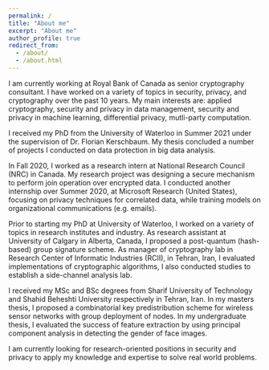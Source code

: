 ```yaml
---
permalink: /
title: "About me"
excerpt: "About me"
author_profile: true
redirect_from: 
  - /about/
  - /about.html
---
```


I am currently working at Royal Bank of Canada as senior cryptography consultant. I have worked on a variety of topics in security, privacy, and cryptography over the past 10 years. My main interests are: applied cryptography, security and privacy in data management, security and privacy in machine learning, differential privacy, mutli-party computation. 

I received my PhD from the University of Waterloo in Summer 2021 under the supervision of Dr. Florian Kerschbaum. My thesis concluded a number of projects I conducted on data protection in big data analysis. 

In Fall 2020, I worked as a research intern at National Research Council (NRC) in Canada. My research project was designing a secure mechanism to perform join operation over encrypted data. I conducted another internship over Summer 2020, at Microsoft Research (United States), focusing on privacy techniques for correlated data, while training models on organizational communications (e.g. emails).

Prior to starting my PhD at University of Waterloo, I worked on a variety of topics in research institutes and industry. As research assistant at University of Calgary in Alberta, Canada, I proposed a post-quantum (hash-based) group signature scheme. As manager of cryptography lab in Research Center of Informatic Industries (RCII), in Tehran, Iran, I evaluated implementations of cryptographic algorithms, I also conducted studies to establish a side-channel analysis lab.  

I received my MSc and BSc degrees from Sharif University of Technology and Shahid Beheshti University respectively in Tehran, Iran. In my masters thesis, I proposed a combinatorial key predistribution scheme for wireless sensor networks with group deployment of nodes. In my undergraduate thesis, I evaluated the success of feature extraction by using principal component analysis in detecting the gender of face images. 

I am currently looking for research-oriented positions in security and privacy to apply my knowledge and expertise to solve real world problems.
